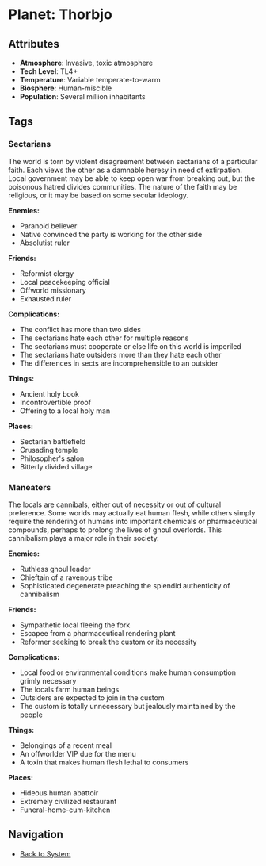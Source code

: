 # Planet: Thorbjo

## Attributes
- **Atmosphere**: Invasive, toxic atmosphere
- **Tech Level**: TL4+
- **Temperature**: Variable temperate-to-warm
- **Biosphere**: Human-miscible
- **Population**: Several million inhabitants

## Tags

### Sectarians

The world is torn by violent disagreement between sectarians of a particular faith. Each views the other as a damnable heresy in need of extirpation. Local government may be able to keep open war from breaking out, but the poisonous hatred divides communities. The nature of the faith may be religious, or it may be based on some secular ideology.

**Enemies:**
- Paranoid believer
- Native convinced the party is working for the other side
- Absolutist ruler

**Friends:**
- Reformist clergy
- Local peacekeeping official
- Offworld missionary
- Exhausted ruler

**Complications:**
- The conflict has more than two sides
- The sectarians hate each other for multiple reasons
- The sectarians must cooperate or else life on this world is imperiled
- The sectarians hate outsiders more than they hate each other
- The differences in sects are incomprehensible to an outsider

**Things:**
- Ancient holy book
- Incontrovertible proof
- Offering to a local holy man

**Places:**
- Sectarian battlefield
- Crusading temple
- Philosopher's salon
- Bitterly divided village

### Maneaters

The locals are cannibals, either out of necessity or out of cultural preference. Some worlds may actually eat human flesh, while others simply require the rendering of humans into important chemicals or pharmaceutical compounds, perhaps to prolong the lives of ghoul overlords. This cannibalism plays a major role in their society.

**Enemies:**
- Ruthless ghoul leader
- Chieftain of a ravenous tribe
- Sophisticated degenerate preaching the splendid authenticity of cannibalism

**Friends:**
- Sympathetic local fleeing the fork
- Escapee from a pharmaceutical rendering plant
- Reformer seeking to break the custom or its necessity

**Complications:**
- Local food or environmental conditions make human consumption grimly necessary
- The locals farm human beings
- Outsiders are expected to join in the custom
- The custom is totally unnecessary but jealously maintained by the people

**Things:**
- Belongings of a recent meal
- An offworlder VIP due for the menu
- A toxin that makes human flesh lethal to consumers

**Places:**
- Hideous human abattoir
- Extremely civilized restaurant
- Funeral-home-cum-kitchen

## Navigation
- [Back to System](../system.md)
